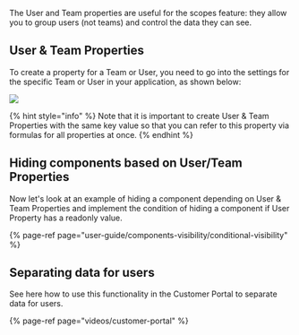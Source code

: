 [comment]: # ($page_title=User-specific Permissions)

The User and Team properties are useful for the scopes feature: they allow you to group users \(not teams\) and control the data they can see.

## User & Team Properties

To create a property for a Team or User, you need to go into the settings for the specific Team or User in your application, as shown below:

![](https://gblobscdn.gitbook.com/assets%2F-LQ08RFAKZvFADEiXKFy%2F-MjjChDXfInpWjpXBuWy%2F-MjjKD7_64YTaS3t0ui0%2Ftestgif68.gif?alt=media&token=6e474744-ada8-4623-9608-99b0d0a78ace)

{% hint style="info" %}
Note that it is important to create User & Team Properties with the same key value so that you can refer to this property via formulas for all properties at once.
{% endhint %}

## Hiding components based on User/Team Properties

Now let's look at an example of hiding a component depending on User & Team Properties and implement the condition of hiding a component if User Property has a readonly value.

{% page-ref page="user-guide/components-visibility/conditional-visibility" %}

## Separating data for users

See here how to use this functionality in the Customer Portal to separate data for users.

{% page-ref page="videos/customer-portal" %}

